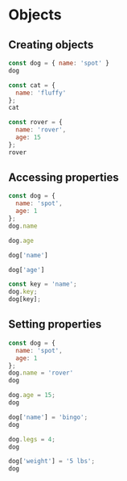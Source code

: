 # Objects

## Creating objects

```js
const dog = { name: 'spot' }
dog
```

```js
const cat = {
  name: 'fluffy'
};
cat
```

```js
const rover = {
  name: 'rover',
  age: 15
};
rover
```

## Accessing properties

```js
const dog = {
  name: 'spot',
  age: 1
};
dog.name
```

```js
dog.age
```

```js
dog['name']
```

```js
dog['age']
```

```js
const key = 'name';
dog.key;
dog[key];
```

## Setting properties

```js
const dog = {
  name: 'spot',
  age: 1
};
dog.name = 'rover'
dog
```

```js
dog.age = 15;
dog
```

```js
dog['name'] = 'bingo';
dog
```

```js
dog.legs = 4;
dog
```

```js
dog['weight'] = '5 lbs';
dog
```
